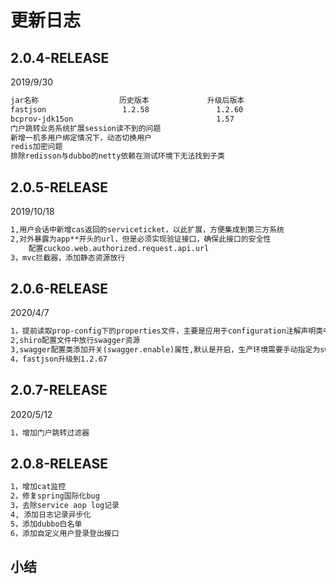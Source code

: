 # 更新日志

## 2.0.4-RELEASE

2019/9/30

```xml
jar名称                  历史版本             升级后版本
fastjson                 1.2.58               1.2.60
bcprov-jdk15on                                1.57
门户跳转业务系统扩展session读不到的问题
新增一机多用户绑定情况下，动态切换用户
redis加密问题
排除redisson与dubbo的netty依赖在测试环境下无法找到子类
```

## 2.0.5-RELEASE

2019/10/18

```xml
1,用户会话中新增cas返回的serviceticket，以此扩展，方便集成到第三方系统
2,对外暴露为app**开头的url，但是必须实现验证接口，确保此接口的安全性
    配置cuckoo.web.authorized.request.api.url
3，mvc拦截器，添加静态资源放行
```



## 2.0.6-RELEASE

2020/4/7

```xml
1，提前读取prop-config下的properties文件，主要是应用于configuration注解声明类中的属性条件注解
2,shiro配置文件中放行swagger资源
3,swagger配置类添加开关(swagger.enable)属性,默认是开启，生产环境需要手动指定为swagger.enable=false
4，fastjson升级到1.2.67
```



## 2.0.7-RELEASE

2020/5/12

```xml
1，增加门户跳转过滤器
```

## 2.0.8-RELEASE

```xml
1，增加cat监控
2，修复spring国际化bug
3，去除service aop log记录
4, 添加日志记录异步化
5，添加dubbo白名单
6，添加自定义用户登录登出接口
```



## 小结

